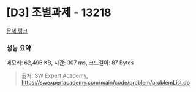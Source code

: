 # [D3] 조별과제 - 13218 

[문제 링크](https://swexpertacademy.com/main/code/problem/problemDetail.do?contestProbId=AXzjvCCq-PwDFASs) 

### 성능 요약

메모리: 62,496 KB, 시간: 307 ms, 코드길이: 87 Bytes



> 출처: SW Expert Academy, https://swexpertacademy.com/main/code/problem/problemList.do